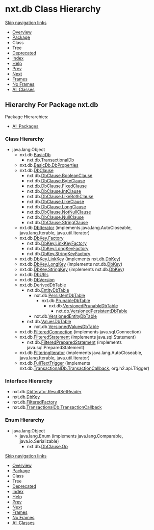 # nxt.db Class Hierarchy

[Skip navigation links](nxt.db-class-hierarchy.md#skip.navbar.top)

* [Overview](../../overview.md)
* [Package](nxt.db.md)
* Class
* Tree
* [Deprecated](broken-reference)
* [Index](../../index-files/a-index.md)
* [Help](../../how-this-api-document-is-organized.md)
* [Prev](../crypto/nxt.crypto-class-hierarchy.md)
* [Next](../env/nxt.env-class-hierarchy.md)
* [Frames](https://jpr4.gojupiter.tech/doc/index.html?nxt/db/package-tree.html)
* [No Frames](nxt.db-class-hierarchy.md)
* [All Classes](../../all-classes.md)

## Hierarchy For Package nxt.db

Package Hierarchies:

* [All Packages](../../class-hierarchy.md)

### Class Hierarchy

* java.lang.Object
  * nxt.db.[BasicDb](https://jpr4.gojupiter.tech/doc/nxt/db/BasicDb.html)
    * nxt.db.[TransactionalDb](https://jpr4.gojupiter.tech/doc/nxt/db/TransactionalDb.html)
  * nxt.db.[BasicDb.DbProperties](https://jpr4.gojupiter.tech/doc/nxt/db/BasicDb.DbProperties.html)
  * nxt.db.[DbClause](https://jpr4.gojupiter.tech/doc/nxt/db/DbClause.html)
    * nxt.db.[DbClause.BooleanClause](https://jpr4.gojupiter.tech/doc/nxt/db/DbClause.BooleanClause.html)
    * nxt.db.[DbClause.ByteClause](https://jpr4.gojupiter.tech/doc/nxt/db/DbClause.ByteClause.html)
    * nxt.db.[DbClause.FixedClause](https://jpr4.gojupiter.tech/doc/nxt/db/DbClause.FixedClause.html)
    * nxt.db.[DbClause.IntClause](https://jpr4.gojupiter.tech/doc/nxt/db/DbClause.IntClause.html)
    * nxt.db.[DbClause.LikeBothClause](https://jpr4.gojupiter.tech/doc/nxt/db/DbClause.LikeBothClause.html)
    * nxt.db.[DbClause.LikeClause](https://jpr4.gojupiter.tech/doc/nxt/db/DbClause.LikeClause.html)
    * nxt.db.[DbClause.LongClause](https://jpr4.gojupiter.tech/doc/nxt/db/DbClause.LongClause.html)
    * nxt.db.[DbClause.NotNullClause](https://jpr4.gojupiter.tech/doc/nxt/db/DbClause.NotNullClause.html)
    * nxt.db.[DbClause.NullClause](https://jpr4.gojupiter.tech/doc/nxt/db/DbClause.NullClause.html)
    * nxt.db.[DbClause.StringClause](https://jpr4.gojupiter.tech/doc/nxt/db/DbClause.StringClause.html)
  * nxt.db.[DbIterator](https://jpr4.gojupiter.tech/doc/nxt/db/DbIterator.html) (implements java.lang.AutoCloseable, java.lang.Iterable, java.util.Iterator)
  * nxt.db.[DbKey.Factory](https://jpr4.gojupiter.tech/doc/nxt/db/DbKey.Factory.html)
    * nxt.db.[DbKey.LinkKeyFactory](https://jpr4.gojupiter.tech/doc/nxt/db/DbKey.LinkKeyFactory.html)
    * nxt.db.[DbKey.LongKeyFactory](https://jpr4.gojupiter.tech/doc/nxt/db/DbKey.LongKeyFactory.html)
    * nxt.db.[DbKey.StringKeyFactory](https://jpr4.gojupiter.tech/doc/nxt/db/DbKey.StringKeyFactory.html)
  * nxt.db.[DbKey.LinkKey](https://jpr4.gojupiter.tech/doc/nxt/db/DbKey.LinkKey.html) (implements nxt.db.[DbKey](https://jpr4.gojupiter.tech/doc/nxt/db/DbKey.html))
  * nxt.db.[DbKey.LongKey](https://jpr4.gojupiter.tech/doc/nxt/db/DbKey.LongKey.html) (implements nxt.db.[DbKey](https://jpr4.gojupiter.tech/doc/nxt/db/DbKey.html))
  * nxt.db.[DbKey.StringKey](https://jpr4.gojupiter.tech/doc/nxt/db/DbKey.StringKey.html) (implements nxt.db.[DbKey](https://jpr4.gojupiter.tech/doc/nxt/db/DbKey.html))
  * nxt.db.[DbUtils](https://jpr4.gojupiter.tech/doc/nxt/db/DbUtils.html)
  * nxt.db.[DbVersion](https://jpr4.gojupiter.tech/doc/nxt/db/DbVersion.html)
  * nxt.db.[DerivedDbTable](https://jpr4.gojupiter.tech/doc/nxt/db/DerivedDbTable.html)
    * nxt.db.[EntityDbTable](https://jpr4.gojupiter.tech/doc/nxt/db/EntityDbTable.html)
      * nxt.db.[PersistentDbTable](https://jpr4.gojupiter.tech/doc/nxt/db/PersistentDbTable.html)
        * nxt.db.[PrunableDbTable](https://jpr4.gojupiter.tech/doc/nxt/db/PrunableDbTable.html)
          * nxt.db.[VersionedPrunableDbTable](https://jpr4.gojupiter.tech/doc/nxt/db/VersionedPrunableDbTable.html)
            * nxt.db.[VersionedPersistentDbTable](https://jpr4.gojupiter.tech/doc/nxt/db/VersionedPersistentDbTable.html)
      * nxt.db.[VersionedEntityDbTable](https://jpr4.gojupiter.tech/doc/nxt/db/VersionedEntityDbTable.html)
    * nxt.db.[ValuesDbTable](https://jpr4.gojupiter.tech/doc/nxt/db/ValuesDbTable.html)
      * nxt.db.[VersionedValuesDbTable](https://jpr4.gojupiter.tech/doc/nxt/db/VersionedValuesDbTable.html)
  * nxt.db.[FilteredConnection](https://jpr4.gojupiter.tech/doc/nxt/db/FilteredConnection.html) (implements java.sql.Connection)
  * nxt.db.[FilteredStatement](https://jpr4.gojupiter.tech/doc/nxt/db/FilteredStatement.html) (implements java.sql.Statement)
    * nxt.db.[FilteredPreparedStatement](https://jpr4.gojupiter.tech/doc/nxt/db/FilteredPreparedStatement.html) (implements java.sql.PreparedStatement)
  * nxt.db.[FilteringIterator](https://jpr4.gojupiter.tech/doc/nxt/db/FilteringIterator.html) (implements java.lang.AutoCloseable, java.lang.Iterable, java.util.Iterator)
  * nxt.db.[FullTextTrigger](https://jpr4.gojupiter.tech/doc/nxt/db/FullTextTrigger.html) (implements nxt.db.[TransactionalDb.TransactionCallback](https://jpr4.gojupiter.tech/doc/nxt/db/TransactionalDb.TransactionCallback.html), org.h2.api.Trigger)

### Interface Hierarchy

* nxt.db.[DbIterator.ResultSetReader](https://jpr4.gojupiter.tech/doc/nxt/db/DbIterator.ResultSetReader.html)
* nxt.db.[DbKey](https://jpr4.gojupiter.tech/doc/nxt/db/DbKey.html)
* nxt.db.[FilteredFactory](https://jpr4.gojupiter.tech/doc/nxt/db/FilteredFactory.html)
* nxt.db.[TransactionalDb.TransactionCallback](https://jpr4.gojupiter.tech/doc/nxt/db/TransactionalDb.TransactionCallback.html)

### Enum Hierarchy

* java.lang.Object
  * java.lang.Enum (implements java.lang.Comparable, java.io.Serializable)
    * nxt.db.[DbClause.Op](https://jpr4.gojupiter.tech/doc/nxt/db/DbClause.Op.html)

[Skip navigation links](nxt.db-class-hierarchy.md#skip.navbar.bottom)

* [Overview](../../overview.md)
* [Package](nxt.db.md)
* Class
* Tree
* [Deprecated](broken-reference)
* [Index](../../index-files/a-index.md)
* [Help](../../how-this-api-document-is-organized.md)
* [Prev](../crypto/nxt.crypto-class-hierarchy.md)
* [Next](../env/nxt.env-class-hierarchy.md)
* [Frames](https://jpr4.gojupiter.tech/doc/index.html?nxt/db/package-tree.html)
* [No Frames](nxt.db-class-hierarchy.md)
* [All Classes](../../all-classes.md)
